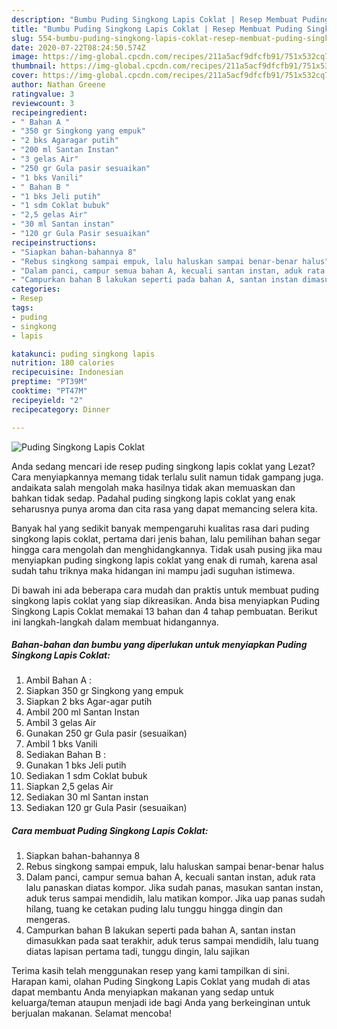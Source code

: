 ```yaml
---
description: "Bumbu Puding Singkong Lapis Coklat | Resep Membuat Puding Singkong Lapis Coklat Yang Bikin Ngiler"
title: "Bumbu Puding Singkong Lapis Coklat | Resep Membuat Puding Singkong Lapis Coklat Yang Bikin Ngiler"
slug: 554-bumbu-puding-singkong-lapis-coklat-resep-membuat-puding-singkong-lapis-coklat-yang-bikin-ngiler
date: 2020-07-22T08:24:50.574Z
image: https://img-global.cpcdn.com/recipes/211a5acf9dfcfb91/751x532cq70/puding-singkong-lapis-coklat-foto-resep-utama.jpg
thumbnail: https://img-global.cpcdn.com/recipes/211a5acf9dfcfb91/751x532cq70/puding-singkong-lapis-coklat-foto-resep-utama.jpg
cover: https://img-global.cpcdn.com/recipes/211a5acf9dfcfb91/751x532cq70/puding-singkong-lapis-coklat-foto-resep-utama.jpg
author: Nathan Greene
ratingvalue: 3
reviewcount: 3
recipeingredient:
- " Bahan A "
- "350 gr Singkong yang empuk"
- "2 bks Agaragar putih"
- "200 ml Santan Instan"
- "3 gelas Air"
- "250 gr Gula pasir sesuaikan"
- "1 bks Vanili"
- " Bahan B "
- "1 bks Jeli putih"
- "1 sdm Coklat bubuk"
- "2,5 gelas Air"
- "30 ml Santan instan"
- "120 gr Gula Pasir sesuaikan"
recipeinstructions:
- "Siapkan bahan-bahannya 8"
- "Rebus singkong sampai empuk, lalu haluskan sampai benar-benar halus"
- "Dalam panci, campur semua bahan A, kecuali santan instan, aduk rata lalu panaskan diatas kompor. Jika sudah panas, masukan santan instan, aduk terus sampai mendidih, lalu matikan kompor. Jika uap panas sudah hilang, tuang ke cetakan puding lalu tunggu hingga dingin dan mengeras."
- "Campurkan bahan B lakukan seperti pada bahan A, santan instan dimasukkan pada saat terakhir, aduk terus sampai mendidih, lalu tuang diatas lapisan pertama tadi, tunggu dingin, lalu sajikan"
categories:
- Resep
tags:
- puding
- singkong
- lapis

katakunci: puding singkong lapis 
nutrition: 180 calories
recipecuisine: Indonesian
preptime: "PT39M"
cooktime: "PT47M"
recipeyield: "2"
recipecategory: Dinner

---
```



![Puding Singkong Lapis Coklat](https://img-global.cpcdn.com/recipes/211a5acf9dfcfb91/751x532cq70/puding-singkong-lapis-coklat-foto-resep-utama.jpg)

Anda sedang mencari ide resep puding singkong lapis coklat yang Lezat? Cara menyiapkannya memang tidak terlalu sulit namun tidak gampang juga. andaikata salah mengolah maka hasilnya tidak akan memuaskan dan bahkan tidak sedap. Padahal puding singkong lapis coklat yang enak seharusnya punya aroma dan cita rasa yang dapat memancing selera kita.



Banyak hal yang sedikit banyak mempengaruhi kualitas rasa dari puding singkong lapis coklat, pertama dari jenis bahan, lalu pemilihan bahan segar hingga cara mengolah dan menghidangkannya. Tidak usah pusing jika mau menyiapkan puding singkong lapis coklat yang enak di rumah, karena asal sudah tahu triknya maka hidangan ini mampu jadi suguhan istimewa.


Di bawah ini ada beberapa cara mudah dan praktis untuk membuat puding singkong lapis coklat yang siap dikreasikan. Anda bisa menyiapkan Puding Singkong Lapis Coklat memakai 13 bahan dan 4 tahap pembuatan. Berikut ini langkah-langkah dalam membuat hidangannya.

<!--inarticleads1-->

##### Bahan-bahan dan bumbu yang diperlukan untuk menyiapkan Puding Singkong Lapis Coklat:

1. Ambil  Bahan A :
1. Siapkan 350 gr Singkong yang empuk
1. Siapkan 2 bks Agar-agar putih
1. Ambil 200 ml Santan Instan
1. Ambil 3 gelas Air
1. Gunakan 250 gr Gula pasir (sesuaikan)
1. Ambil 1 bks Vanili
1. Sediakan  Bahan B :
1. Gunakan 1 bks Jeli putih
1. Sediakan 1 sdm Coklat bubuk
1. Siapkan 2,5 gelas Air
1. Sediakan 30 ml Santan instan
1. Sediakan 120 gr Gula Pasir (sesuaikan)




<!--inarticleads2-->

##### Cara membuat Puding Singkong Lapis Coklat:

1. Siapkan bahan-bahannya 8
1. Rebus singkong sampai empuk, lalu haluskan sampai benar-benar halus
1. Dalam panci, campur semua bahan A, kecuali santan instan, aduk rata lalu panaskan diatas kompor. Jika sudah panas, masukan santan instan, aduk terus sampai mendidih, lalu matikan kompor. Jika uap panas sudah hilang, tuang ke cetakan puding lalu tunggu hingga dingin dan mengeras.
1. Campurkan bahan B lakukan seperti pada bahan A, santan instan dimasukkan pada saat terakhir, aduk terus sampai mendidih, lalu tuang diatas lapisan pertama tadi, tunggu dingin, lalu sajikan




Terima kasih telah menggunakan resep yang kami tampilkan di sini. Harapan kami, olahan Puding Singkong Lapis Coklat yang mudah di atas dapat membantu Anda menyiapkan makanan yang sedap untuk keluarga/teman ataupun menjadi ide bagi Anda yang berkeinginan untuk berjualan makanan. Selamat mencoba!
